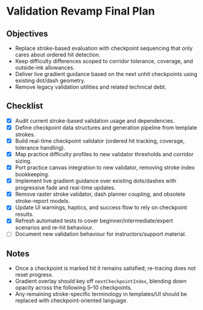 # Validation Revamp Final Plan

## Objectives
- Replace stroke-based evaluation with checkpoint sequencing that only cares about ordered hit detection.
- Keep difficulty differences scoped to corridor tolerance, coverage, and outside-ink allowances.
- Deliver live gradient guidance based on the next unhit checkpoints using existing dot/dash geometry.
- Remove legacy validation utilities and related technical debt.

## Checklist
- [x] Audit current stroke-based validation usage and dependencies.
- [x] Define checkpoint data structures and generation pipeline from template strokes.
- [x] Build real-time checkpoint validator (ordered hit tracking, coverage, tolerance handling).
- [x] Map practice difficulty profiles to new validator thresholds and corridor sizing.
- [x] Port practice canvas integration to new validator, removing stroke index bookkeeping.
- [x] Implement live gradient guidance over existing dots/dashes with progressive fade and real-time updates.
- [x] Remove raster stroke validator, dash planner coupling, and obsolete stroke-report models.
- [x] Update UI warnings, haptics, and success flow to rely on checkpoint results.
- [x] Refresh automated tests to cover beginner/intermediate/expert scenarios and re-hit behaviour.
- [ ] Document new validation behaviour for instructors/support material.

## Notes
- Once a checkpoint is marked hit it remains satisfied; re-tracing does not reset progress.
- Gradient overlay should key off `nextCheckpointIndex`, blending down opacity across the following 5–10 checkpoints.
- Any remaining stroke-specific terminology in templates/UI should be replaced with checkpoint-oriented language.
